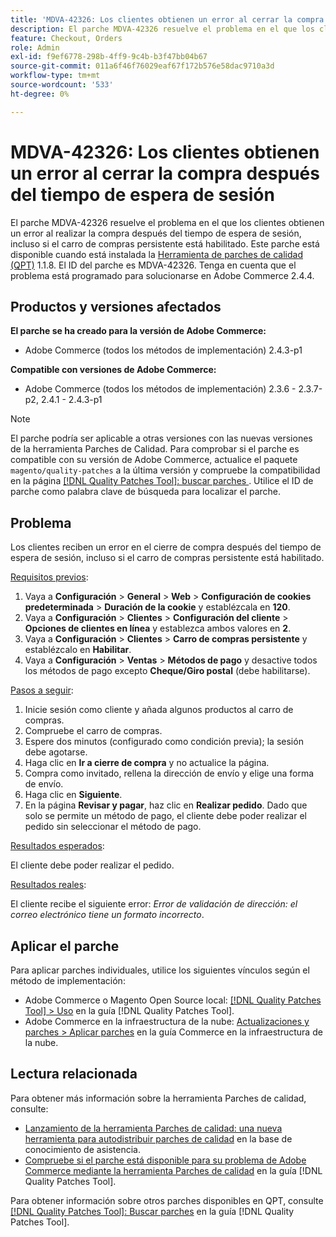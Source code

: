```yaml
---
title: 'MDVA-42326: Los clientes obtienen un error al cerrar la compra después del tiempo de espera de sesión'
description: El parche MDVA-42326 resuelve el problema en el que los clientes obtienen un error al realizar la compra después del tiempo de espera de sesión, incluso si el carro de compras persistente está habilitado. Este parche está disponible cuando está instalada la [Quality Patches Tool (QPT)](https://experienceleague.adobe.com/es/docs/commerce-operations/tools/quality-patches-tool/quality-patches-tool-to-self-serve-quality-patches) 1.1.8. El ID del parche es MDVA-42326. Tenga en cuenta que el problema está programado para solucionarse en Adobe Commerce 2.4.4.
feature: Checkout, Orders
role: Admin
exl-id: f9ef6778-298b-4ff9-9c4b-b3f47bb04b67
source-git-commit: 011a6f46f76029eaf67f172b576e58dac9710a3d
workflow-type: tm+mt
source-wordcount: '533'
ht-degree: 0%

---
```


# MDVA-42326: Los clientes obtienen un error al cerrar la compra después del tiempo de espera de sesión

El parche MDVA-42326 resuelve el problema en el que los clientes obtienen un error al realizar la compra después del tiempo de espera de sesión, incluso si el carro de compras persistente está habilitado. Este parche está disponible cuando está instalada la [Herramienta de parches de calidad (QPT)](https://experienceleague.adobe.com/es/docs/commerce-operations/tools/quality-patches-tool/quality-patches-tool-to-self-serve-quality-patches) 1.1.8. El ID del parche es MDVA-42326. Tenga en cuenta que el problema está programado para solucionarse en Adobe Commerce 2.4.4.

## Productos y versiones afectados

**El parche se ha creado para la versión de Adobe Commerce:**

* Adobe Commerce (todos los métodos de implementación) 2.4.3-p1

**Compatible con versiones de Adobe Commerce:**

* Adobe Commerce (todos los métodos de implementación) 2.3.6 - 2.3.7-p2, 2.4.1 - 2.4.3-p1

>[!NOTE]
>
>El parche podría ser aplicable a otras versiones con las nuevas versiones de la herramienta Parches de Calidad. Para comprobar si el parche es compatible con su versión de Adobe Commerce, actualice el paquete `magento/quality-patches` a la última versión y compruebe la compatibilidad en la página [[!DNL Quality Patches Tool]: buscar parches ](https://experienceleague.adobe.com/es/docs/commerce-operations/tools/quality-patches-tool/quality-patches-tool-to-self-serve-quality-patches). Utilice el ID de parche como palabra clave de búsqueda para localizar el parche.

## Problema

Los clientes reciben un error en el cierre de compra después del tiempo de espera de sesión, incluso si el carro de compras persistente está habilitado.

<u>Requisitos previos</u>:

1. Vaya a **Configuración** > **General** > **Web** > **Configuración de cookies predeterminada** > **Duración de la cookie** y establézcala en **120**.
1. Vaya a **Configuración** > **Clientes** > **Configuración del cliente** > **Opciones de clientes en línea** y establezca ambos valores en **2**.
1. Vaya a **Configuración** > **Clientes** > **Carro de compras persistente** y establézcalo en **Habilitar**.
1. Vaya a **Configuración** > **Ventas** > **Métodos de pago** y desactive todos los métodos de pago excepto **Cheque/Giro postal** (debe habilitarse).

<u>Pasos a seguir</u>:

1. Inicie sesión como cliente y añada algunos productos al carro de compras.
1. Compruebe el carro de compras.
1. Espere dos minutos (configurado como condición previa); la sesión debe agotarse.
1. Haga clic en **Ir a cierre de compra** y no actualice la página.
1. Compra como invitado, rellena la dirección de envío y elige una forma de envío.
1. Haga clic en **Siguiente**.
1. En la página **Revisar y pagar**, haz clic en **Realizar pedido**. Dado que solo se permite un método de pago, el cliente debe poder realizar el pedido sin seleccionar el método de pago.

<u>Resultados esperados</u>:

El cliente debe poder realizar el pedido.

<u>Resultados reales</u>:

El cliente recibe el siguiente error: *Error de validación de dirección: el correo electrónico tiene un formato incorrecto*.

## Aplicar el parche

Para aplicar parches individuales, utilice los siguientes vínculos según el método de implementación:

* Adobe Commerce o Magento Open Source local: [[!DNL Quality Patches Tool] > Uso](/help/tools/quality-patches-tool/usage.md) en la guía [!DNL Quality Patches Tool].
* Adobe Commerce en la infraestructura de la nube: [Actualizaciones y parches > Aplicar parches](https://experienceleague.adobe.com/docs/commerce-cloud-service/user-guide/develop/upgrade/apply-patches.html?lang=es) en la guía Commerce en la infraestructura de la nube.

## Lectura relacionada

Para obtener más información sobre la herramienta Parches de calidad, consulte:

* [Lanzamiento de la herramienta Parches de calidad: una nueva herramienta para autodistribuir parches de calidad](https://experienceleague.adobe.com/es/docs/commerce-operations/tools/quality-patches-tool/quality-patches-tool-to-self-serve-quality-patches) en la base de conocimiento de asistencia.
* [Compruebe si el parche está disponible para su problema de Adobe Commerce mediante la herramienta Parches de calidad](/help/tools/quality-patches-tool/patches-available-in-qpt/check-patch-for-magento-issue-with-magento-quality-patches.md) en la guía [!DNL Quality Patches Tool].

Para obtener información sobre otros parches disponibles en QPT, consulte [[!DNL Quality Patches Tool]: Buscar parches](https://experienceleague.adobe.com/tools/commerce-quality-patches/index.html?lang=es) en la guía [!DNL Quality Patches Tool].
